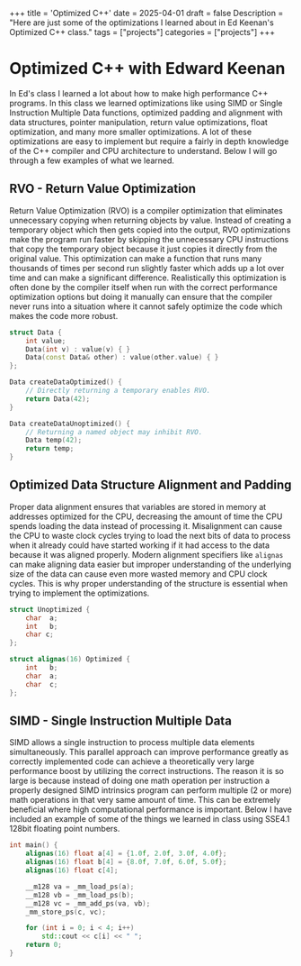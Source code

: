 +++
title = 'Optimized C++'
date = 2025-04-01
draft = false
Description = "Here are just some of the optimizations I learned about in Ed Keenan's Optimized C++ class."
tags = ["projects"]
categories = ["projects"]
+++

# Optimized C++ with Edward Keenan

In Ed's class I learned a lot about how to make high performance C++ programs. In this class we learned optimizations like using SIMD or Single Instruction Multiple Data functions, optimized padding and alignment with data structures, pointer manipulation, return value optimizations, float optimization, and many more smaller optimizations. A lot of these optimizations are easy to implement but require a fairly in depth knowledge of the C++ compiler and CPU architecture to understand. Below I will go through a few examples of what we learned.

## RVO - Return Value Optimization

Return Value Optimization (RVO) is a compiler optimization that eliminates unnecessary copying when returning objects by value. Instead of creating a temporary object which then gets copied into the output, RVO optimizations make the program run faster by skipping the unnecessary CPU instructions that copy the temporary object because it just copies it directly from the original value. This optimization can make a function that runs many thousands of times per second run slightly faster which adds up a lot over time and can make a significant difference. Realistically this optimization is often done by the compiler itself when run with the correct performance optimization options but doing it manually can ensure that the compiler never runs into a situation where it cannot safely optimize the code which makes the code more robust.

```cpp
struct Data {
    int value;
    Data(int v) : value(v) { }
    Data(const Data& other) : value(other.value) { }
};

Data createDataOptimized() {
    // Directly returning a temporary enables RVO.
    return Data(42);
}

Data createDataUnoptimized() {
    // Returning a named object may inhibit RVO.
    Data temp(42);
    return temp;
}
```

## Optimized Data Structure Alignment and Padding

Proper data alignment ensures that variables are stored in memory at addresses optimized for the CPU, decreasing the amount of time the CPU spends loading the data instead of processing it. Misalignment can cause the CPU to waste clock cycles trying to load the next bits of data to process when it already could have started working if it had access to the data because it was aligned properly. Modern alignment specifiers like `alignas` can make aligning data easier but improper understanding of the underlying size of the data can cause even more wasted memory and CPU clock cycles. This is why proper understanding of the structure is essential when trying to implement the optimizations.

```cpp
struct Unoptimized {
    char  a;
    int   b;
    char c;
};

struct alignas(16) Optimized {
    int   b;
    char  a;
    char  c;
};
```

## SIMD - Single Instruction Multiple Data

SIMD allows a single instruction to process multiple data elements simultaneously. This parallel approach can improve performance greatly as correctly implemented code can achieve a theoretically very large performance boost by utilizing the correct instructions. The reason it is so large is because instead of doing one math operation per instruction a properly designed SIMD intrinsics program can perform multiple (2 or more) math operations in that very same amount of time. This can be extremely beneficial where high computational performance is important. Below I have included an example of some of the things we learned in class using SSE4.1 128bit floating point numbers.

```cpp
int main() {
    alignas(16) float a[4] = {1.0f, 2.0f, 3.0f, 4.0f};
    alignas(16) float b[4] = {8.0f, 7.0f, 6.0f, 5.0f};
    alignas(16) float c[4];

    __m128 va = _mm_load_ps(a);
    __m128 vb = _mm_load_ps(b);
    __m128 vc = _mm_add_ps(va, vb);
    _mm_store_ps(c, vc);

    for (int i = 0; i < 4; i++)
        std::cout << c[i] << " ";
    return 0;
}
```